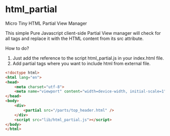 # html_partial
Micro Tiny HTML Partial View Manager

This simple Pure Javascript client-side Partial View manager will check for all <partial src=""> tags and replace it with the HTML content from its src attribute.

How to do?

1. Just add the reference to the script html_partial.js in your index.html file.
2. Add partial tags where you want to include html from external file.

  ```html
  <!doctype html>
  <html lang="en">
  <head>
      <meta charset="utf-8">
      <meta name="viewport" content="width=device-width, initial-scale=1">
  </head>
  <body>
      <div>
          <partial src="/parts/top_header.html" /> 
      </div>
      <script src="lib/html_partial.js"></script>
  </body>
  </html>
  ```
